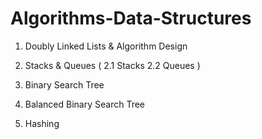 # Algorithms-Data-Structures

1. Doubly Linked Lists & Algorithm Design

2. Stacks & Queues
      ( 2.1 Stacks
      2.2 Queues )
  
3. Binary Search Tree

4. Balanced Binary Search Tree

5. Hashing
